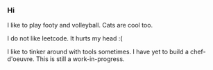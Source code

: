 ### Hi
I like to play footy and volleyball. Cats are cool too.

I do not like leetcode. It hurts my head :(

I like to tinker around with tools sometimes. I have yet to build a chef-d'oeuvre. This is still a work-in-progress.

<!--
**1112zakaria/1112zakaria** is a ✨ _special_ ✨ repository because its `README.md` (this file) appears on your GitHub profile.

Here are some ideas to get you started:

- 🔭 I’m currently working on ...
- 🌱 I’m currently learning ...
- 👯 I’m looking to collaborate on ...
- 🤔 I’m looking for help with ...
- 💬 Ask me about ...
- 📫 How to reach me: ...
- 😄 Pronouns: ...
- ⚡ Fun fact: ...
- 
-->
